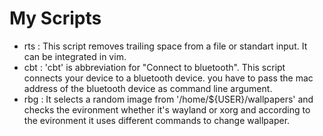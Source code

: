 # My Scripts

- rts : This script removes trailing space from a file or standart input. It can be integrated in vim.
- cbt : 'cbt' is abbreviation for "Connect to bluetooth". This script connects your device to a bluetooth device. you have to pass the mac address of the bluetooth device as command line argument.
- rbg : It selects a random image from '/home/${USER}/wallpapers' and checks the evironment whether it's wayland or xorg and according to the evironment it uses different commands to change wallpaper.
